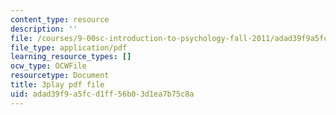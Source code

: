 ```yaml
---
content_type: resource
description: ''
file: /courses/9-00sc-introduction-to-psychology-fall-2011/adad39f9a5fcd1ff56b03d1ea7b75c8a_SBrCPDC21f4.pdf
file_type: application/pdf
learning_resource_types: []
ocw_type: OCWFile
resourcetype: Document
title: 3play pdf file
uid: adad39f9-a5fc-d1ff-56b0-3d1ea7b75c8a
---
```

